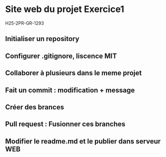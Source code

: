 # Site web du projet Exercice1
H25-2PR-GR-1293

## Initialiser un repository
## Configurer .gitignore, liscence MIT
## Collaborer à plusieurs dans le meme projet
## Fait un commit : modification + message 
## Créer des brances
## Pull request : Fusionner ces branches
## Modifier le readme.md et le publier dans serveur WEB

